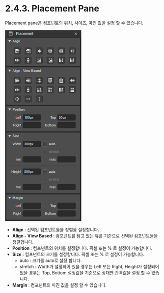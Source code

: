 # 2.4.3. Placement Pane

Placement pane은 컴포넌트의 위치, 사이즈, 마진 값을 설정 할 수 있습니다.

![](../../.gitbook/assets/placement.png)

* **Align** : 선택된 컴포넌트들을 정렬을 설정합니다.
* **Align - View Based** : 컴포넌트를 담고 있는 뷰를 기준으로 선택된 컴포넌트들을 정렬합니다.
* **Position** : 컴포넌트의 위치를 설정합니다. 픽셀 또는 % 로 설정이 가능합니다.
* **Size** : 컴포넌트의 크기를 설정합니다. 픽셀 또는 % 로 설정이 가능합니다.
  * auto : 크기를 auto로 설정 합니다.
  * stretch : Width가 설정되어 있을 경우는 Left 또는 Right,  Height가 설정되어 있을 경우는 Top, Bottom 설정값을 기준으로 상대편 간격값을 설정 할 수 있습니다.
* **Margin** : 컴포넌트의 마진 값을 설정 할 수 있습니다.



